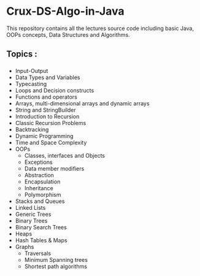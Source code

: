 # Crux-DS-Algo-in-Java 
This repository contains all the lectures source code including basic Java, OOPs concepts, Data Structures and Algorithms.

## Topics : ##
###
* Input-Output
* Data Types and Variables
* Typecasting
* Loops and Decision constructs
* Functions and operators
* Arrays, multi-dimensional arrays and dynamic arrays
* String and StringBuilder
* Introduction to Recursion
* Classic Recursion Problems
* Backtracking
* Dynamic Programming
* Time and Space Complexity
* OOPs 
  * Classes, interfaces and Objects
  * Exceptions 
  * Data member modifiers
  * Abstraction
  * Encapsulation
  * Inheritance 
  * Polymorphism
* Stacks and Queues
* Linked Lists 
* Generic Trees
* Binary Trees
* Binary Search Trees
* Heaps
* Hash Tables & Maps
* Graphs 
    * Traversals
    * Minimum Spanning trees
    * Shortest path algorithms
###

